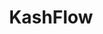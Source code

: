---
blog: https://kashflow.com/blog
facebook: https://facebook.com/KashFlowSoftware
googleplus: https://plus.google.com/+kashflow
linkedin: https://linkedin.com/company/kashflow
logohandle: kashflow
sort: kashflow
title: KashFlow
twitter: https://x.com/kashflow
website: https://www.kashflow.com/
---